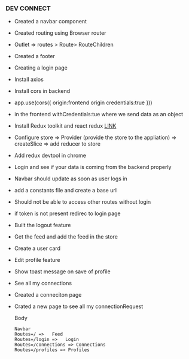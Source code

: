 ### DEV CONNECT

- Created a navbar component
- Created routing using Browser router
- Outlet => routes > Route> RouteChildren
- Created a footer
- Creating a login page
- Install axios
- Install cors in backend
- app.use(cors({
  origin:frontend origin
  credentials:true
  }))
- in the frontend withCredentials:tue where we send data as an object
- Install Redux toolkit and react redux [LINK](https://redux-toolkit.js.org/tutorials/quick-start)
- Configure store => Provider (provide the store to the appliation) => createSlice => add reducer to store
- Add redux devtool in chrome
- Login and see if your data is coming from the backend properly
- Navbar should update as soon as user logs in
- add a constants file and create a base url
- Should not be able to access other routes without login
- if token is not present redirec to login page
- Built the logout feature
- Get the feed and add the feed in the store
- Create a user card
- Edit profile feature 
- Show toast message on save of profile 
- See all my connections 
- Created a conneciton page
- Crated a new page to see all my connectionRequest


  Body

      Navbar
      Routes=/ =>   Feed
      Routes=/login =>   Login
      Routes=/connections => Connections
      Routes=/profiles => Profiles
